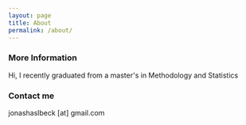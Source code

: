 ```yaml
---
layout: page
title: About
permalink: /about/
---
```


### More Information

Hi, I recently graduated from a master's in Methodology and Statistics

### Contact me

jonashaslbeck [at] gmail.com